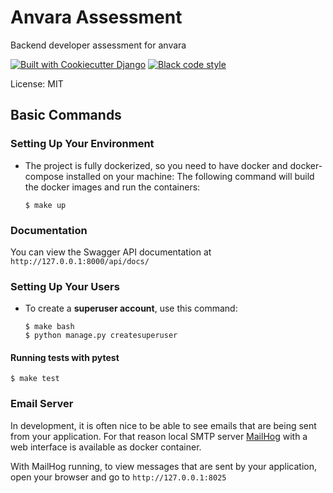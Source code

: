 # Anvara Assessment

Backend developer assessment for anvara

[![Built with Cookiecutter Django](https://img.shields.io/badge/built%20with-Cookiecutter%20Django-ff69b4.svg?logo=cookiecutter)](https://github.com/cookiecutter/cookiecutter-django/)
[![Black code style](https://img.shields.io/badge/code%20style-black-000000.svg)](https://github.com/ambv/black)

License: MIT

## Basic Commands

### Setting Up Your Environment

- The project is fully dockerized, so you need to have docker and docker-compose installed on your machine:
The following command will build the docker images and run the containers:

      $ make up

### Documentation
You can view the Swagger API documentation at `http://127.0.0.1:8000/api/docs/`

### Setting Up Your Users

- To create a **superuser account**, use this command:

      $ make bash
      $ python manage.py createsuperuser

#### Running tests with pytest

    $ make test

### Email Server

In development, it is often nice to be able to see emails that are being sent from your application. For that reason local SMTP server [MailHog](https://github.com/mailhog/MailHog) with a web interface is available as docker container.

With MailHog running, to view messages that are sent by your application, open your browser and go to `http://127.0.0.1:8025`
